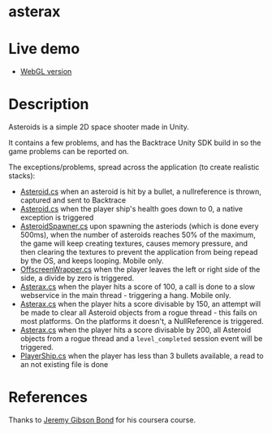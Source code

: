 # asterax

# Live demo

- [WebGL version](https://backtrace-labs.github.io/unity-asterax/)

# Description

Asteroids is a simple 2D space shooter made in Unity.

It contains a few problems, and has the Backtrace Unity SDK build in so the game problems can be reported on.

The exceptions/problems, spread across the application (to create realistic stacks):
- [Asteroid.cs](Assets/__Scripts/Asteroid.cs) when an asteroid is hit by a bullet, a nullreference is thrown, captured and sent to Backtrace
- [Asteroid.cs](Assets/__Scripts/Asteroid.cs) when the player ship's health goes down to 0, a native exception is triggered
- [AsteroidSpawner.cs](Assets/__Scripts/AsteroidSpawner.cs) upon spawning the asteriods (which is done every 500ms), when the number of asteroids reaches 50% of the maximum, the game will keep creating textures, causes memory pressure, and then clearing the textures to prevent the application from being repead by the OS, and keeps looping. Mobile only.
- [OffscreenWrapper.cs](Assets/__Scripts/OffscreenWrapper.cs) when the player leaves the left or right side of the side, a divide by zero is triggered.
- [Asterax.cs](Assets/__Scripts/Asterax.cs) when the player hits a score of 100, a call is done to a slow webservice in the main thread - triggering a hang. Mobile only.
- [Asterax.cs](Assets/__Scripts/Asterax.cs) when the player hits a score divisable by 150, an attempt will be made to clear all Asteroid objects from a rogue thread - this fails on most platforms. On the platforms it doesn't, a NullReference is triggered.
- [Asterax.cs](Assets/__Scripts/Asterax.cs) when the player hits a score divisable by 200, all Asteroid objects from a rogue thread and a `level_completed` session event will be triggered.
- [PlayerShip.cs](Assets/__Scripts/PlayerShip.cs) when the player has less than 3 bullets available, a read to an not existing file is done

# References

Thanks to [Jeremy Gibson Bond](https://www.coursera.org/lecture/core-interaction-programming/challenge-1-scripting-needs-Vahew) for his coursera course.

